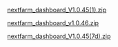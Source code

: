 
[nextfarm_dashboard_V1.0.45(1).zip](https://github.com/user-attachments/files/17060519/nextfarm_dashboard_V1.0.45.1.zip)



[nextfarm_dashboard_v1.0.46.zip](https://github.com/user-attachments/files/17077773/nextfarm_dashboard_v1.0.46.zip)


[nextfarm_dashboard_V1.0.45(7d).zip](https://github.com/user-attachments/files/17110258/nextfarm_dashboard_V1.0.45.7d.zip)
